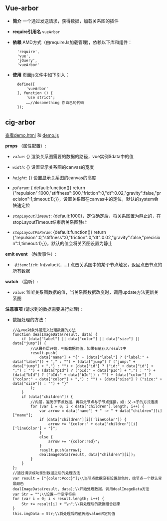 ## Vue-arbor

+ __简介__ 一个通过发送请求，获得数据，加载关系图的插件
+ __require引用名__ `vueArbor`
+ __依赖__ AMD方式（由requireJs加载管理)，依赖以下库和组件：

        'require',
        'vue',
        'jQuery',
        'vueArbor'
+ __使用__ 页面js文件中如下引入：

        define([
            'vueArbor'
        ], function () {
            'use strict';
            ……//dosomething 你自己的代码
        });

## cig-arbor
[查看demo.html](./demo.html) 和 [demo.js](./demo.js)

__props__ （属性配置）:
            
  + _`value`_: {} 渲染关系图需要的数据的路径，vue实例$data中的值
   
  + _`width`_: {} 设置显示关系图的canvas的宽度
   
  + _`height`_:  {} 设置显示关系图的canvas的高度

  + _`psParam`_: { default:function(){ return {"repulsion":1000,"stiffness":600,"friction":0,"dt":0.02,"gravity":false,"precision":1,timeout:1};}}，设置关系图在canvas中的定位，默认的system会快速定位
   
  + _`stopLayoutTimeout`_: {default:1000}，定位确定后，将关系图置为静止的，在stopLayoutTimeout结束后关系图静止
   
  + _`stopLayoutPsParam`_: {default:function(){ return {"repulsion":0,"stiffness":0,"friction":0,"dt":0.02,"gravity":false,"precision":1,timeout:1};}}，默认的值会将关系图设置为静止

__emit event__ （触发事件）:
            
  + _` @itemclick`_: fn(value){……} 点击关系图中的某个节点触发，返回点击节点的所有数据


__watch__ （监听）:
            
  + _`value`_: 监听关系图数据的值，当关系图数据改变时，调用update方法更新关系图

__注意事项__ (请求到的数据需要进行处理) : 

  + 数据处理的方法：

    ```
    //在vue对象外层定义处理数据的方法
    function dealImageData(result, data) {
        if (data["label"] || data["color"] || data["size"] || data["jump"]) {
            //从最外层开始，判断数据的值，如果有值存入result中
            result.push(
                data["name"] + "{" + (data["label"] ? ("label:" + data["label"]) + "," : "") + (data["jump"] ? ("jump:" + data["jump"] + ",") : "") + (data["id"] ? ("id:" + data["id"] + ",") : "") + (data["pId"] ? ("pId:" + data["pId"] + ",") : "") + (data["bId"] ? ("bId:" + data["bId"]) : "") + (data["color"] ? ("color:" + data["color"] + ",") : "") + (data["size"] ? ("size:" + data["size"]) : "") + "}"
            );
        }
        if (data["children"]) {
            //内层，遍历子节点数据，再将父节点与子节点连接，如：父->子的方式连接
            for (var i = 0; i < data["children"].length; i++) {
                var arrow = data["name"] + " -> " + data["children"][i]["name"];
                if (data["children"][i]['lineColor']) {
                    arrow += "{color:" + data["children"][i]['lineColor'] + "}";
                }
                else {
                    arrow += "{color:red}";
                }
                result.push(arrow);
                dealImageData(result, data["children"][i]);
            }
        }
    };
    //通过请求成功拿到数据之后的处理方法
    var result = ["{color:#ccc}"];\\当节点数据没有设置颜色时，给节点一个默认背景颜色
    dealImageData(result, data);\\开始处理数据，调用dealImageData方法
    var Str = "";\\设置一个空字符串
    for (var i = 0; i < result.length; i++) {
        Str += result[i] + "\n";\\将处理后的数据组合起来
    }
    this.imgData = Str;\\将处理后的值传给value绑定的值
    ```
